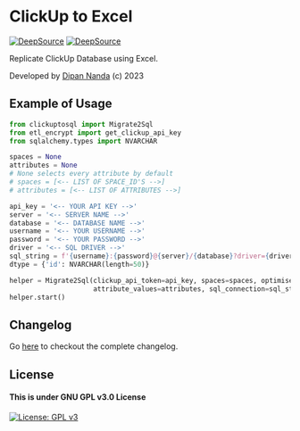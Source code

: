 # ClickUp to Excel
[![DeepSource](https://deepsource.io/gh/themagicalmammal/clickuptosql.svg/?label=active+issues&show_trend=true&token=opRzze8gP9JJbKX_SR5u4zfF)](https://deepsource.io/gh/themagicalmammal/clickuptosql/?ref=repository-badge)
[![DeepSource](https://deepsource.io/gh/themagicalmammal/clickuptosql.svg/?label=resolved+issues&show_trend=true&token=opRzze8gP9JJbKX_SR5u4zfF)](https://deepsource.io/gh/themagicalmammal/clickuptosql/?ref=repository-badge)

Replicate ClickUp Database using Excel.

Developed by [Dipan Nanda](https://github.com/themagicalmammal) (c) 2023

## Example of Usage

```python
from clickuptosql import Migrate2Sql
from etl_encrypt import get_clickup_api_key
from sqlalchemy.types import NVARCHAR

spaces = None
attributes = None 
# None selects every attribute by default
# spaces = [<-- LIST OF SPACE_ID'S -->]
# attributes = [<-- LIST OF ATTRIBUTES -->]

api_key = '<-- YOUR API KEY -->'
server = '<-- SERVER NAME -->'  
database = '<-- DATABASE NAME -->'
username = '<-- YOUR USERNAME -->'
password = '<-- YOUR PASSWORD -->'
driver = '<-- SQL DRIVER -->'
sql_string = f'{username}:{password}@{server}/{database}?driver={driver}'
dtype = {'id': NVARCHAR(length=50)}

helper = Migrate2Sql(clickup_api_token=api_key, spaces=spaces, optimise=True, 
                     attribute_values=attributes, sql_connection=sql_string, dtype=dtype)
helper.start()

```

## Changelog
Go [here](CHANGELOG.md) to checkout the complete changelog.

## License
#### This is under GNU GPL v3.0 License
[![License: GPL v3](https://img.shields.io/badge/License-GPLv3-blue.svg)](LICENSE)
